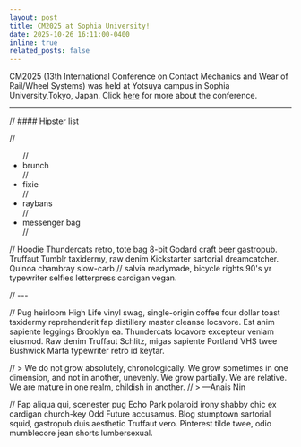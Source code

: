 ```yaml
---
layout: post
title: CM2025 at Sophia University!
date: 2025-10-26 16:11:00-0400
inline: true
related_posts: false
---
```


CM2025 (13th International Conference on Contact Mechanics and Wear of Rail/Wheel Systems) was held at Yotsuya campus in Sophia University,Tokyo,  Japan. Click <a href="https://cm2025.jscmr.org/index.html">here</a> for more about the conference.

---

// #### Hipster list

// <ul>
//    <li>brunch</li>
//    <li>fixie</li>
//    <li>raybans</li>
//    <li>messenger bag</li>
// </ul>

// Hoodie Thundercats retro, tote bag 8-bit Godard craft beer gastropub. Truffaut Tumblr taxidermy, raw denim Kickstarter sartorial dreamcatcher. Quinoa chambray slow-carb // salvia readymade, bicycle rights 90's yr typewriter selfies letterpress cardigan vegan.

// ---

// Pug heirloom High Life vinyl swag, single-origin coffee four dollar toast taxidermy reprehenderit fap distillery master cleanse locavore. Est anim sapiente leggings Brooklyn ea. Thundercats locavore excepteur veniam eiusmod. Raw denim Truffaut Schlitz, migas sapiente Portland VHS twee Bushwick Marfa typewriter retro id keytar.

// > We do not grow absolutely, chronologically. We grow sometimes in one dimension, and not in another, unevenly. We grow partially. We are relative. We are mature in one realm, childish in another.
// > —Anais Nin

// Fap aliqua qui, scenester pug Echo Park polaroid irony shabby chic ex cardigan church-key Odd Future accusamus. Blog stumptown sartorial squid, gastropub duis aesthetic Truffaut vero. Pinterest tilde twee, odio mumblecore jean shorts lumbersexual.
